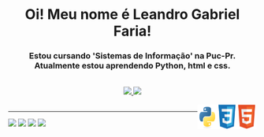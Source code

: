 <div align="center"> 
 <h1> Oi! Meu nome é Leandro Gabriel Faria! </h1> 
 <h3> Estou cursando 'Sistemas de Informação' na Puc-Pr. <br>
 Atualmente estou aprendendo Python, html e css. </h3>
 <br>
</div>


<div align="center">
  <a href="https://github.com/rafaballerini">
  <img width="48%" src="https://github-readme-stats.vercel.app/api?username=leandroogf&show_icons=true&theme=radical&include_all_commits=true&count_private=true"/>
  <img width="48%" src="https://github-readme-stats.vercel.app/api/top-langs/?username=leandroogf&layout=compact&langs_count=7&theme=radical"/>
</div>
  
  <div style="display: inline_block"><br>
  <img align="right" alt="HTML" height="50" width="40" src="https://raw.githubusercontent.com/devicons/devicon/master/icons/html5/html5-original.svg">
  <img align="right" alt="CSS" height="50" width="40" src="https://raw.githubusercontent.com/devicons/devicon/master/icons/css3/css3-original.svg">
  <img align="right" alt="Python" height="50" width="40" src="https://raw.githubusercontent.com/devicons/devicon/master/icons/python/python-original.svg">
</div>
  <hr>
  
 <div> 
   <a href="https://www.linkedin.com/in/leandro-faria-418b24234" target="_blank"><img src="https://img.shields.io/badge/-LinkedIn-%230077B5?style=for-the-badge&logo=linkedin&logoColor=white" target="_blank"></a>
   <a href= "https://wa.me/5541995403340" target="_blank"><img src= "https://img.shields.io/badge/WhatsApp-25D366?style=for-the-badge&logo=whatsapp&logoColor=white" target="_blank"></a>
   <a href = "mailto:leandrogabrielfaria05@gmail.com"><img src="https://img.shields.io/badge/-Gmail-%23333?style=for-the-badge&logo=gmail&logoColor=red" target="_blank"></a> 
  <a href="https://www.instagram.com/leandroo.gf" target="_blank"><img src="https://img.shields.io/badge/-Instagram-%23E4405F?style=for-the-badge&logo=instagram&logoColor=white" target="_blank"></a>
  
</div>
